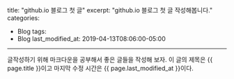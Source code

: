 title:  "github.io 블로그  첫 글"
excerpt: "github.io 블로그 첫 글 작성해봅니다."
categories:
  - Blog
tags:
  - Blog
last_modified_at: 2019-04-13T08:06:00-05:00
---
글작성하기 위해 마크다운을 공부해서 
좋은 글들을 작성해 보자.
이 글의 제목은 {{ page.title }}이고
마지막 수정 시간은 {{ page.last_modified_at }}이다.
